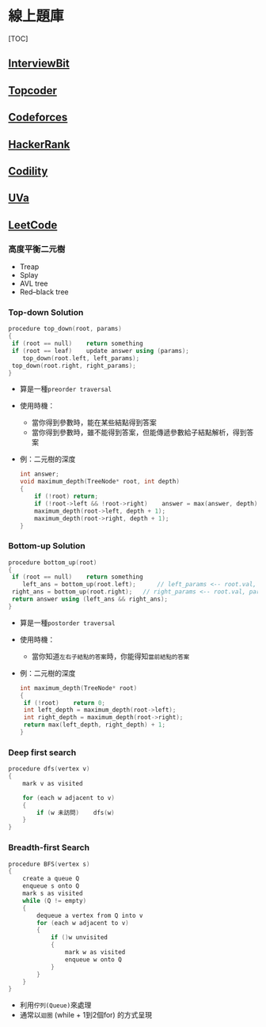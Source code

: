 # 線上題庫

[TOC]

## [**InterviewBit**](https://www.interviewbit.com/)

## [**Topcoder**](https://arena.topcoder.com/#/u/dashboard)

## [**Codeforces**](http://codeforces.com/)

## [**HackerRank**](https://www.hackerrank.com/)

## [**Codility**](https://app.codility.com/programmers/)

## [**UVa**](https://uva.onlinejudge.org/)

## [LeetCode](https://leetcode.com/)

### 高度平衡二元樹

- Treap
- Splay
- AVL tree
- Red–black tree

### Top-down Solution

```cpp
procedure top_down(root, params)
{
 if (root == null)    return something
 if (root == leaf)    update answer using (params);
    top_down(root.left, left_params);
 top_down(root.right, right_params);
}
```

- 算是一種`preorder traversal`
- 使用時機：
  - 當你得到參數時，能在某些結點得到答案
  - 當你得到參數時，雖不能得到答案，但能傳遞參數給子結點解析，得到答案
- 例：二元樹的深度

    ```cpp
    int answer;
    void maximum_depth(TreeNode* root, int depth) 
    {
        if (!root) return;
        if (!root->left && !root->right)    answer = max(answer, depth);
        maximum_depth(root->left, depth + 1);
        maximum_depth(root->right, depth + 1);
    }
    ```

### Bottom-up Solution

```cpp
procedure bottom_up(root)
{
 if (root == null)    return something
    left_ans = bottom_up(root.left);      // left_params <-- root.val, params
 right_ans = bottom_up(root.right);   // right_params <-- root.val, params 
 return answer using (left_ans && right_ans);
}
```

- 算是一種`postorder traversal`
- 使用時機：
  - 當你知道`左右子結點的答案`時，你能得知`當前結點的答案`
- 例：二元樹的深度

    ```cpp
    int maximum_depth(TreeNode* root) 
    {
     if (!root)    return 0;
     int left_depth = maximum_depth(root->left); 
     int right_depth = maximum_depth(root->right);
     return max(left_depth, right_depth) + 1;
    }
    ```

### Deep first search

```cpp
procedure dfs(vertex v)
{
    mark v as visited

    for (each w adjacent to v) 
    {
        if (w 未訪問)    dfs(w)
    }
}
```

### Breadth-first Search

```cpp
procedure BFS(vertex s)
{
    create a queue Q
    enqueue s onto Q
    mark s as visited
    while (Q != empty) 
    {
        dequeue a vertex from Q into v
        for (each w adjacent to v) 
        {
            if ()w unvisited  
            {
                mark w as visited
                enqueue w onto Q       
            }
        }
    }
}
```

- 利用`佇列(Queue)`來處理
- 通常以`迴圈` (while + 1到2個for) 的方式呈現
